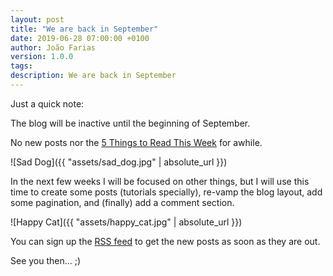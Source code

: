 ```yaml
---
layout: post
title: "We are back in September"
date: 2019-06-28 07:00:00 +0100
author: João Farias
version: 1.0.0
tags:
description: We are back in September
---
```


Just a quick note:

The blog will be inactive until the beginning of September.

No new posts nor the [5 Things to Read This Week](http://thatsabug.com/tag/5-things-to-read.html) for awhile.

![Sad Dog]({{ "assets/sad_dog.jpg" | absolute_url }})

In the next few weeks I will be focused on other things, but I will
use this time to create some posts (tutorials specially), re-vamp the blog layout, add some pagination, and (finally) add a comment section.

![Happy Cat]({{ "assets/happy_cat.jpg" | absolute_url }})

You can sign up the [RSS feed](http://thatsabug.com/feed.xml) to get the new posts as soon as they are out.

See you then... ;)
